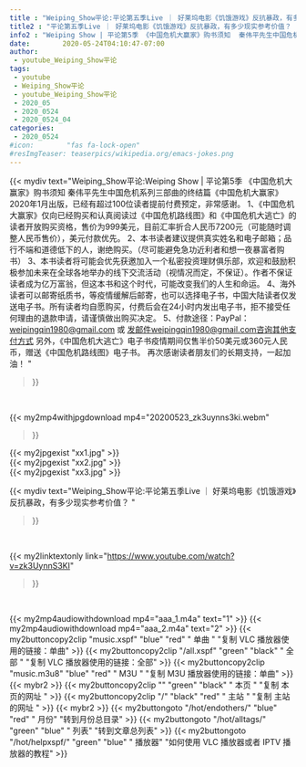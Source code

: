 ```yaml
---
title : "Weiping_Show平论:平论第五季Live ｜ 好莱坞电影《饥饿游戏》反抗暴政，有多少现实参考价值？ "
title2 : "平论第五季Live ｜ 好莱坞电影《饥饿游戏》反抗暴政，有多少现实参考价值？ "
info2 : "Weiping Show | 平论第5季 《中国危机大赢家》购书须知  秦伟平先生中国危机系列三部曲的终结篇《中国危机大赢家》2020年1月出版，已经有超过100位读者提前付费预定，非常感谢。  1、《中国危机大赢家》仅向已经购买和认真阅读过《中国危机路线图》和《中国危机大逃亡》的读者开放购买资格，售价为999美元，目前汇率折合人民币7200元（可能随时调整人民币售价），美元付款优先。  2、本书读者建议提供真实姓名和电子邮箱；品行不端和道德低下的人，谢绝购买。（尽可能避免急功近利者和想一夜暴富者购书）  3、本书读者将可能会优先获邀加入一个私密投资理财俱乐部，欢迎和鼓励积极参加未来在全球各地举办的线下交流活动（视情况而定，不保证）。作者不保证读者成为亿万富翁，但这本书和这个时代，可能改变我们的人生和命运。  4、海外读者可以邮寄纸质书，等疫情缓解后邮寄，也可以选择电子书，中国大陆读者仅发送电子书。所有读者均自愿购买，付费后会在24小时内发出电子书，拒不接受任何理由的退款申请，请谨慎做出购买决定。  5、付款途径：PayPal：weipingqin1980@gmail.com  或 发邮件weipingqin1980@gmail.com咨询其他支付方式  另外，《中国危机大逃亡》电子书疫情期间仅售半价50美元或360元人民币，赠送《中国危机路线图》电子书。  再次感谢读者朋友们的长期支持，一起加油！ "
date:        2020-05-24T04:10:47-07:00
author:
 - youtube_Weiping_Show平论
tags:
 - youtube
 - Weiping_Show平论
 - youtube_Weiping_Show平论
 - 2020_05
 - 2020_0524
 - 2020_0524_04
categories:
 - 2020_0524
#icon:        "fas fa-lock-open"
#resImgTeaser: teaserpics/wikipedia.org/emacs-jokes.png
---
```


{{< mydiv text="Weiping_Show平论:Weiping Show | 平论第5季 《中国危机大赢家》购书须知  秦伟平先生中国危机系列三部曲的终结篇《中国危机大赢家》2020年1月出版，已经有超过100位读者提前付费预定，非常感谢。  1、《中国危机大赢家》仅向已经购买和认真阅读过《中国危机路线图》和《中国危机大逃亡》的读者开放购买资格，售价为999美元，目前汇率折合人民币7200元（可能随时调整人民币售价），美元付款优先。  2、本书读者建议提供真实姓名和电子邮箱；品行不端和道德低下的人，谢绝购买。（尽可能避免急功近利者和想一夜暴富者购书）  3、本书读者将可能会优先获邀加入一个私密投资理财俱乐部，欢迎和鼓励积极参加未来在全球各地举办的线下交流活动（视情况而定，不保证）。作者不保证读者成为亿万富翁，但这本书和这个时代，可能改变我们的人生和命运。  4、海外读者可以邮寄纸质书，等疫情缓解后邮寄，也可以选择电子书，中国大陆读者仅发送电子书。所有读者均自愿购买，付费后会在24小时内发出电子书，拒不接受任何理由的退款申请，请谨慎做出购买决定。  5、付款途径：PayPal：weipingqin1980@gmail.com  或 发邮件weipingqin1980@gmail.com咨询其他支付方式  另外，《中国危机大逃亡》电子书疫情期间仅售半价50美元或360元人民币，赠送《中国危机路线图》电子书。  再次感谢读者朋友们的长期支持，一起加油！ "
>}}
<br>


{{< my2mp4withjpgdownload mp4="20200523_zk3uynns3ki.webm"
>}}

{{< my2jpgexist "xx1.jpg" >}}<br>
{{< my2jpgexist "xx2.jpg" >}}<br>
{{< my2jpgexist "xx3.jpg" >}}<br>



{{< mydiv text="Weiping_Show平论:平论第五季Live ｜ 好莱坞电影《饥饿游戏》反抗暴政，有多少现实参考价值？ "
>}}
<br>

{{< my2linktextonly link="https://www.youtube.com/watch?v=zk3UynnS3KI"
>}}


<br>

{{< my2mp4audiowithdownload mp4="aaa_1.m4a"    text="1" >}}
{{< my2mp4audiowithdownload mp4="aaa_2.m4a"    text="2" >}}
{{< my2buttoncopy2clip "music.xspf"        "blue"   "red"    " 单曲 "  "复制 VLC 播放器使用的链接：单曲" >}} {{< my2buttoncopy2clip "/all.xspf"         "green"  "black"  " 全部 "  "复制 VLC 播放器使用的链接：全部" >}} {{< my2buttoncopy2clip "music.m3u8"        "blue"   "red"    " M3U  "    "复制 M3U 播放器使用的链接：单曲" >}} {{< mybr2 >}} {{< my2buttoncopy2clip ""                  "green"  "black"  " 本页 "    "复制 本页的网址 " >}} {{< my2buttoncopy2clip "/"                 "black"  "red"    " 主站 "    "复制 主站的网址 " >}} {{< mybr2 >}} {{< my2buttongoto      "/hot/endothers/"   "blue"   "red"    " 月份"   "转到月份总目录" >}} {{< my2buttongoto      "/hot/alltags/"     "green"  "blue"   " 列表"   "转到文章总列表" >}} {{< my2buttongoto      "/hot/helpxspf/"    "green"  "blue"   " 播放器" "如何使用 VLC 播放器或者 IPTV 播放器的教程" >}} 
